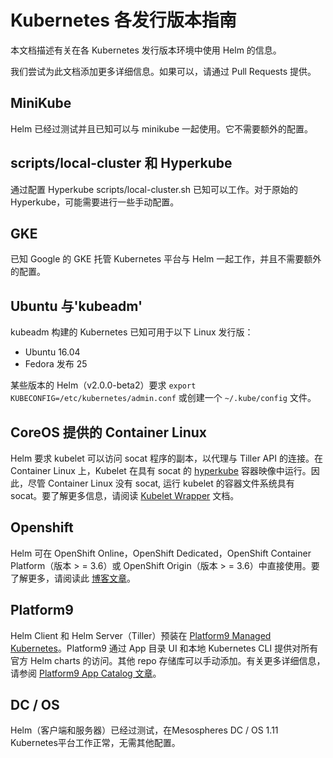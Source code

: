 # Kubernetes 各发行版本指南
本文档描述有关在各 Kubernetes 发行版本环境中使用 Helm 的信息。

我们尝试为此文档添加更多详细信息。如果可以，请通过 Pull Requests 提供。

## MiniKube
Helm 已经过测试并且已知可以与 minikube 一起使用。它不需要额外的配置。

## scripts/local-cluster 和 Hyperkube
通过配置 Hyperkube scripts/local-cluster.sh 已知可以工作。对于原始的 Hyperkube，可能需要进行一些手动配置。

## GKE
已知 Google 的 GKE 托管 Kubernetes 平台与 Helm 一起工作，并且不需要额外的配置。

## Ubuntu 与'kubeadm'
kubeadm 构建的 Kubernetes 已知可用于以下 Linux 发行版：

- Ubuntu 16.04
- Fedora 发布 25

某些版本的 Helm（v2.0.0-beta2）要求 `export KUBECONFIG=/etc/kubernetes/admin.conf` 或创建一个 `~/.kube/config` 文件。

## CoreOS 提供的 Container Linux
Helm 要求 kubelet 可以访问 socat 程序的副本，以代理与 Tiller API 的连接。在 Container Linux 上，Kubelet 在具有 socat 的 [hyperkube](https://github.com/kubernetes/kubernetes/tree/master/cluster/images/hyperkube) 容器映像中运行。因此，尽管 Container Linux 没有 socat, 运行 kubelet 的容器​​文件系统具有 socat。要了解更多信息，请阅读 [Kubelet Wrapper](https://coreos.com/kubernetes/docs/latest/kubelet-wrapper.html) 文档。

## Openshift
Helm 可在 OpenShift Online，OpenShift Dedicated，OpenShift Container Platform（版本 > = 3.6）或 OpenShift Origin（版本 > = 3.6）中直接使用。要了解更多，请阅读此 [博客文章](https://blog.openshift.com/getting-started-helm-openshift/)。

## Platform9
Helm Client 和 Helm Server（Tiller）预装在 [Platform9 Managed Kubernetes](https://platform9.com/managed-kubernetes/?utm_source=helm_distro_notes)。Platform9 通过 App 目录 UI 和本地 Kubernetes CLI 提供对所有官方 Helm charts 的访问。其他 repo 存储库可以手动添加。有关更多详细信息，请参阅 [Platform9 App Catalog 文章](https://blog.openshift.com/getting-started-helm-openshift/)。

## DC / OS
Helm（客户端和服务器）已经过测试，在Mesospheres DC / OS 1.11 Kubernetes平台工作正常，无需其他配置。
